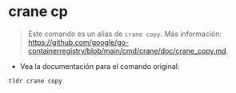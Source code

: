 # crane cp

> Este comando es un alias de `crane copy`.
> Más información: <https://github.com/google/go-containerregistry/blob/main/cmd/crane/doc/crane_copy.md>.

- Vea la documentación para el comando original:

`tldr crane copy`
